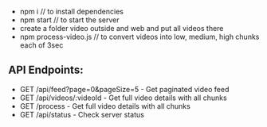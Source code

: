 - npm i // to install dependencies
- npm start // to start the server
- create a folder video outside and web and put all videos there
- npm process-video.js // to convert videos into low, medium, high chunks each of 3sec


## API Endpoints:
- GET /api/feed?page=0&pageSize=5 - Get paginated video feed
- GET /api/videos/:videoId - Get full video details with all chunks
- GET /process - Get full video details with all chunks
- GET /api/status - Check server status

